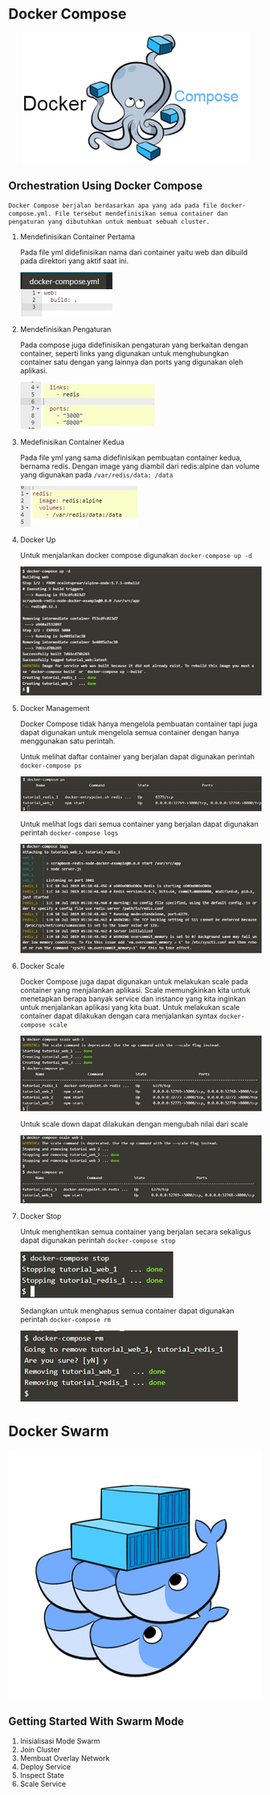 # Docker Compose

<p align="center">
  <img src="compose/compose.png"/>
</p>

## Orchestration Using Docker Compose

	Docker Compose berjalan berdasarkan apa yang ada pada file docker-compose.yml. File tersebut mendefinisikan semua container dan pengaturan yang dibutuhkan untuk membuat sebuah cluster.

1. Mendefinisikan Container Pertama

	Pada file yml didefinisikan nama dari container yaitu web dan dibuild pada direktori  yang aktif saat ini.
	
	![01](compose/ss1.jpg)

2. Mendefinisikan Pengaturan
	
	Pada compose juga didefinisikan pengaturan yang berkaitan dengan container, seperti links yang digunakan untuk menghubungkan container satu dengan yang lainnya dan ports yang digunakan oleh aplikasi.
	
	![02](compose/ss2.jpg)

3. Medefinisikan Container Kedua

	Pada file yml yang sama didefinisikan pembuatan container kedua, bernama redis. Dengan image yang diambil dari redis:alpine dan volume yang digunakan pada `/var/redis/data: /data`
	
	![03](compose/ss3.jpg)
	
4. Docker Up
	
	Untuk menjalankan docker compose digunakan `docker-compose up -d`
	
	![04](compose/ss4.jpg)
	
5. Docker Management
	
	Docker Compose tidak hanya mengelola pembuatan container tapi juga dapat digunakan untuk mengelola semua container dengan hanya menggunakan satu perintah.
	
	Untuk melihat daftar container yang berjalan dapat digunakan perintah `docker-compose ps`
	
	![05](compose/ss5.jpg)
	
	Untuk melihat logs dari semua container yang berjalan dapat digunakan perintah `docker-compose logs`
	
	![06](compose/ss6.jpg)
	
6. Docker Scale
	
	Docker Compose juga dapat digunakan untuk melakukan scale pada container yang menjalankan aplikasi. Scale memungkinkan kita untuk menetapkan berapa banyak service dan instance yang kita inginkan untuk menjalankan aplikasi yang kita buat.
	Untuk melakukan scale container dapat dilakukan dengan cara menjalankan syntax `docker-compose scale`
	
	![07](compose/ss7.jpg)
	
	Untuk scale down dapat dilakukan dengan mengubah nilai dari scale 
	
	![08](compose/ss8.jpg)
		
7. Docker Stop
	
	Untuk menghentikan semua container yang berjalan secara sekaligus dapat digunakan perintah `docker-compose stop`
	
	![09](compose/ss9.jpg)
	
	Sedangkan untuk menghapus semua container dapat digunakan perintah `docker-compose rm`
	
	![10](compose/ss10.jpg)

# Docker Swarm

<p align="center">
  <img src="swarm/swarm.png"/>
</p>

## Getting Started With Swarm Mode

1. Inisialisasi Mode Swarm
2. Join Cluster
3. Membuat Overlay Network
4. Deploy Service
5. Inspect State
6. Scale Service